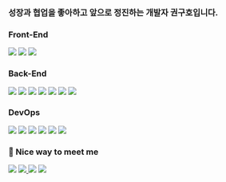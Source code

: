 ### 성장과 협업을 좋아하고 앞으로 정진하는 개발자 권구호입니다.
    
### Front-End
<div align=left>
        <img src="https://img.shields.io/badge/javascript-F7DF1E?style=for-the-badge&logo=javascript&logoColor=black">
        <img src="https://img.shields.io/badge/bootstrap-7952B3?style=for-the-badge&logo=bootstrap&logoColor=white">
        <img src="https://img.shields.io/badge/react-61DAFB?style=for-the-badge&logo=react&logoColor=black">
</div>

### Back-End
<div align=left>
        <img src="https://img.shields.io/badge/java-007396?style=for-the-badge&logo=java&logoColor=white">
        <img src="https://img.shields.io/badge/python-3776AB?style=for-the-badge&logo=python&logoColor=white">
        <img src="https://img.shields.io/badge/node.js-339933?style=for-the-badge&logo=Node.js&logoColor=white">
        <img src="https://img.shields.io/badge/express-000000?style=for-the-badge&logo=express&logoColor=white">
        <img src="https://img.shields.io/badge/spring-6DB33F?style=for-the-badge&logo=spring&logoColor=white">
        <img src="https://img.shields.io/badge/mysql-4479A1?style=for-the-badge&logo=mysql&logoColor=white">
        <img src="https://img.shields.io/badge/mongoDB-47A248?style=for-the-badge&logo=MongoDB&logoColor=white">
</div>

### DevOps

<div align=left>
        <img src="https://img.shields.io/badge/amazonaws-232F3E?style=for-the-badge&logo=amazonaws&logoColor=white">
        <img src="https://img.shields.io/badge/Kubernetes-326CE5?style=for-the-badge&logo=Kubernetes&logoColor=white">
        <img src="https://img.shields.io/badge/docker-2496ED?style=for-the-badge&logo=docker&logoColor=white">
        <img src="https://img.shields.io/badge/Jenkins-D24939?style=for-the-badge&logo=Jenkins&logoColor=white">
        <img src="https://img.shields.io/badge/github-181717?style=for-the-badge&logo=github&logoColor=white">
        <img src="https://img.shields.io/badge/git-F05032?style=for-the-badge&logo=git&logoColor=white">
</div>

### 🤞 Nice way to meet me
<p>
  <a href="mailto:kguho9202@gmail.com" target="_blank"><img src="https://img.shields.io/badge/GMAIL-EA4335?style=for-the-badge&logo=Gmail&logoColor=white"/></a>
  <a href=https://9walnut.tistory.com/> <img src="https://img.shields.io/badge/Tistory-000000?style=for-the-badge&logo=Tistory&logoColor=white&link=https://9walnut.tistory.com/"> </a>
  <a href="https://www.linkedin.com/in/9walnut/" target="_blank"><img src="https://img.shields.io/badge/LinkedIn-0A66C2?style=for-the-badge&logo=Linkedin&logoColor=white"/></a>
  <a href=https://lavish-backpack-a1e.notion.site/9walnut-Portfolio-bb9c1eff87ee40db94527fe5868d8f9b?pvs=4> <img src="https://img.shields.io/badge/Notion-000000?style=for-the-badge&logo=Notion&logoColor=white&link=https://lavish-backpack-a1e.notion.site/9walnut-Portfolio-bb9c1eff87ee40db94527fe5868d8f9b?pvs=4"> </a>
</p>
